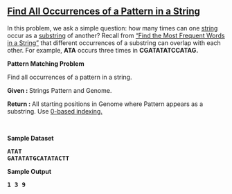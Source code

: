 
<h2><a href="https://rosalind.info/problems/ba1d/">Find All Occurrences of a Pattern in a String</a></h2>

<p>In this problem, we ask a simple question: how many times can one <a href="https://rosalind.info/glossary/string/">string</a> occur as a <a href="https://rosalind.info/glossary/substring/">substring</a> of another? Recall from <a href="https://rosalind.info/problems/ba1b/">“Find the Most Frequent Words in a String”</a> that different occurrences of a substring can overlap with each other. For example, <strong>ATA</strong> occurs three times in <strong>CGATATATCCATAG.</strong></p>

<p><strong class="example">Pattern Matching Problem</strong></p>
<p>Find all occurrences of a pattern in a string.</p>

<p><strong>Given : </strong> Strings Pattern and Genome.</p>
<p><strong>Return : </strong> All starting positions in Genome where Pattern appears as a substring. Use <a href="https://rosalind.info/glossary/0-based-numbering/">0-based indexing.</a></p>



<p>&nbsp;</p>
<p><strong class="example">Sample Dataset</strong></p>
<pre>
<strong>ATAT</strong>
<strong>GATATATGCATATACTT</strong>
</pre>
<p><strong class="example">Sample Output</strong></p>
<pre>
<strong>1 3 9</strong>
</pre>
